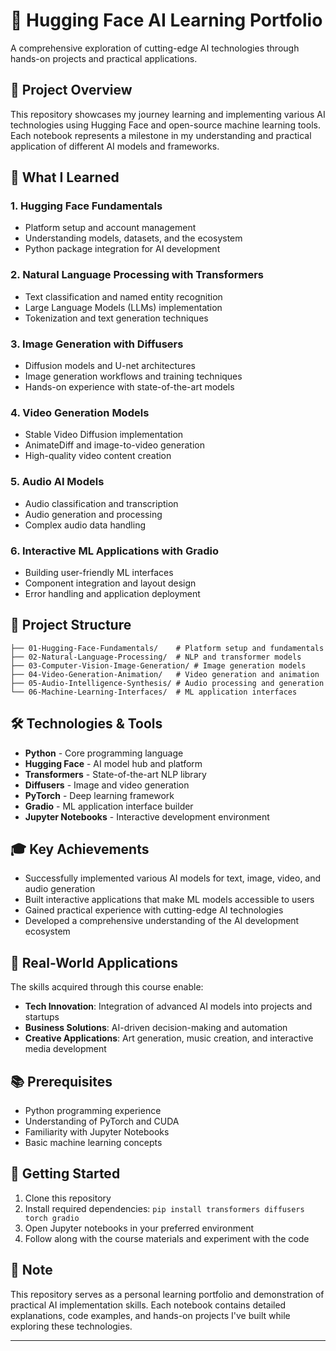 # 🤗 Hugging Face AI Learning Portfolio

A comprehensive exploration of cutting-edge AI technologies through hands-on projects and practical applications.

## 🎯 Project Overview

This repository showcases my journey learning and implementing various AI technologies using Hugging Face and open-source machine learning tools. Each notebook represents a milestone in my understanding and practical application of different AI models and frameworks.

## 🚀 What I Learned

### 1. **Hugging Face Fundamentals**
- Platform setup and account management
- Understanding models, datasets, and the ecosystem
- Python package integration for AI development

### 2. **Natural Language Processing with Transformers**
- Text classification and named entity recognition
- Large Language Models (LLMs) implementation
- Tokenization and text generation techniques

### 3. **Image Generation with Diffusers**
- Diffusion models and U-net architectures
- Image generation workflows and training techniques
- Hands-on experience with state-of-the-art models

### 4. **Video Generation Models**
- Stable Video Diffusion implementation
- AnimateDiff and image-to-video generation
- High-quality video content creation

### 5. **Audio AI Models**
- Audio classification and transcription
- Audio generation and processing
- Complex audio data handling

### 6. **Interactive ML Applications with Gradio**
- Building user-friendly ML interfaces
- Component integration and layout design
- Error handling and application deployment

## 📁 Project Structure

```
├── 01-Hugging-Face-Fundamentals/    # Platform setup and fundamentals
├── 02-Natural-Language-Processing/  # NLP and transformer models
├── 03-Computer-Vision-Image-Generation/ # Image generation models
├── 04-Video-Generation-Animation/   # Video generation and animation
├── 05-Audio-Intelligence-Synthesis/ # Audio processing and generation
└── 06-Machine-Learning-Interfaces/  # ML application interfaces
```

## 🛠️ Technologies & Tools

- **Python** - Core programming language
- **Hugging Face** - AI model hub and platform
- **Transformers** - State-of-the-art NLP library
- **Diffusers** - Image and video generation
- **PyTorch** - Deep learning framework
- **Gradio** - ML application interface builder
- **Jupyter Notebooks** - Interactive development environment

## 🎓 Key Achievements

- Successfully implemented various AI models for text, image, video, and audio generation
- Built interactive applications that make ML models accessible to users
- Gained practical experience with cutting-edge AI technologies
- Developed a comprehensive understanding of the AI development ecosystem

## 🔮 Real-World Applications

The skills acquired through this course enable:
- **Tech Innovation**: Integration of advanced AI models into projects and startups
- **Business Solutions**: AI-driven decision-making and automation
- **Creative Applications**: Art generation, music creation, and interactive media development

## 📚 Prerequisites

- Python programming experience
- Understanding of PyTorch and CUDA
- Familiarity with Jupyter Notebooks
- Basic machine learning concepts

## 🚀 Getting Started

1. Clone this repository
2. Install required dependencies: `pip install transformers diffusers torch gradio`
3. Open Jupyter notebooks in your preferred environment
4. Follow along with the course materials and experiment with the code

## 📝 Note

This repository serves as a personal learning portfolio and demonstration of practical AI implementation skills. Each notebook contains detailed explanations, code examples, and hands-on projects I've built while exploring these technologies.

---

